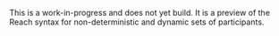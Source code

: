 This is a work-in-progress and does not yet build. It is a preview of
the Reach syntax for non-deterministic and dynamic sets of participants.
